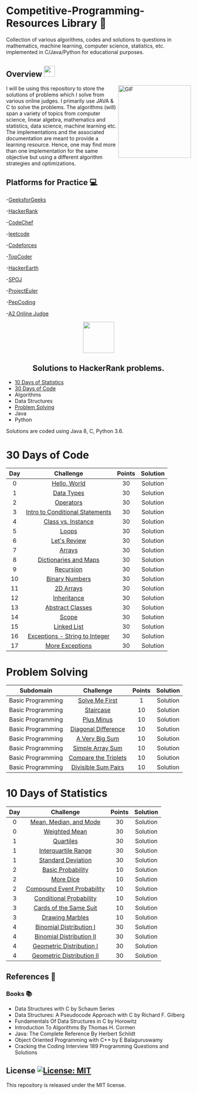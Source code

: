 # Competitive-Programming-Resources Library :dart:

Collection of various algorithms, codes and solutions to questions in mathematics, machine learning, computer science, statistics, etc. implemented in C/Java/Python for educational purposes.
## Overview <img src="https://media.giphy.com/media/WUlplcMpOCEmTGBtBW/giphy.gif" width="30">
<img align="right" height="198px" alt="GIF" src="https://i.pinimg.com/originals/e4/26/70/e426702edf874b181aced1e2fa5c6cde.gif" />
I will be using this repository to store the solutions of problems which I solve from various online judges. I primarily use JAVA & C to solve the problems.
The algorithms (will) span a variety of topics from computer science, linear algebra, mathematics and statistics, data science, machine learning etc.
The implementations and the associated documentation are meant to provide a learning resource. 
Hence, one may find more than one implementation for the same objective but using a different algorithm strategies and optimizations.

## Platforms for Practice :computer:

-[GeeksforGeeks](https://practice.geeksforgeeks.org)

-[HackerRank](https://www.hackerrank.com/interview/interview-preparation-kit)

-[CodeChef](https://www.codechef.com/problems)

-[leetcode](https://leetcode.com/problemset/all)

-[Codeforces](http://codeforces.com/contests)

-[TopCoder](https://www.topcoder.com)

-[HackerEarth](https://www.hackerearth.com/challenges/)

-[SPOJ](https://www.spoj.com/users/)

-[ProjectEuler](https://projecteuler.net/archives)

-[PepCoding](https://www.pepcoding.com/resources)

-[A2 Online Judge](https://a2oj.com/ps)


<p align="center">
    <a href="https://www.hackerrank.com/salmasaa02">
        <img height=85 src="https://d3keuzeb2crhkn.cloudfront.net/hackerrank/assets/styleguide/logo_wordmark-f5c5eb61ab0a154c3ed9eda24d0b9e31.svg">
    </a>
    <br><h2 align = "center">Solutions to HackerRank problems.</h2>
</p>

* [10 Days of Statistics](#10-days-of-statistics)
* [30 Days of Code](#30-days-of-code)
* Algorithms
* Data Structures
* [Problem Solving](#general-programming)
* Java
* Python

Solutions are coded using Java 8, C, Python 3.6.

# 30 Days of Code

| Day |                                                Challenge                                                | Points |                                                                                   Solution                                                                                  |
|:---:|:-------------------------------------------------------------------------------------------------------:|:------:|:---------------------------------------------------------------------------------------------------------------------------------------------------------------------------:|
|  0  | [Hello, World](https://www.hackerrank.com/challenges/30-hello-world)                                    |   30   | Solution                    |
|  1  | [Data Types](https://www.hackerrank.com/challenges/30-data-types)                                       |   30   | Solution                           |
|  2  | [Operators](https://www.hackerrank.com/challenges/30-operators)                                         |   30   | Solution                              |
|  3  | [Intro to Conditional Statements](https://www.hackerrank.com/challenges/30-conditional-statements)      |   30   | Solution  |
|  4  | [Class vs. Instance](https://www.hackerrank.com/challenges/30-class-vs-instance)                        |   30   | Solution                 |
|  5  | [Loops](https://www.hackerrank.com/challenges/30-loops)                                                 |   30   | Solution                                  |
|  6  | [Let's Review](https://www.hackerrank.com/challenges/30-review-loop)                                    |   30   | Solution                         |
|  7  | [Arrays](https://www.hackerrank.com/challenges/30-arrays)                                               |   30   | Solution                                 |
|  8  | [Dictionaries and Maps](https://www.hackerrank.com/challenges/30-dictionaries-and-maps)                 |   30   | Solution              |
|  9  | [Recursion](https://www.hackerrank.com/challenges/30-recursion)                                         |   30   | Solution                              |
|  10 | [Binary Numbers](https://www.hackerrank.com/challenges/30-binary-numbers)                               |   30   | Solution                       |
|  11 | [2D Arrays](https://www.hackerrank.com/challenges/30-2d-arrays)                                         |   30   | Solution                            |
|  12 | [Inheritance](https://www.hackerrank.com/challenges/30-inheritance)                                     |   30   | Solution                            |
|  13 | [Abstract Classes](https://www.hackerrank.com/challenges/30-abstract-classes)                           |   30   | Solution                     |
|  14 | [Scope](https://www.hackerrank.com/challenges/30-scope)                                                 |   30   | Solution                                  |
|  15 | [Linked List](https://www.hackerrank.com/challenges/30-linked-list)                                     |   30   | Solution                          |
|  16 | [Exceptions - String to Integer](https://www.hackerrank.com/challenges/30-exceptions-string-to-integer) |   30   | Solution |
|  17 | [More Exceptions](https://www.hackerrank.com/challenges/30-more-exceptions)                             |   30   | Solution                      |

# Problem Solving

|          Subdomain          |                                                           Challenge                                                          | Points |                                                                                        Solution                                                                                       |
|:---------------------------:|:----------------------------------------------------------------------------------------------------------------------------:|:------:|:-------------------------------------------------------------------------------------------------------------------------------------------------------------------------------------:|
|      Basic Programming      | [Solve Me First](https://www.hackerrank.com/challenges/solve-me-first)                                                       |    1   | Solution                          |
|      Basic Programming      | [Staircase](https://www.hackerrank.com/challenges/staircase)                                                                 |   10   | Solution                                   |
|      Basic Programming      | [Plus Minus](https://www.hackerrank.com/challenges/plus-minus)                                                               |   10   | Solution                                |
|      Basic Programming      | [Diagonal Difference](https://www.hackerrank.com/challenges/diagonal-difference)                                             |   10   | Solution                       |
|      Basic Programming      | [A Very Big Sum](https://www.hackerrank.com/challenges/a-very-big-sum)                                                       |   10   | Solution                        |
|      Basic Programming      | [Simple Array Sum](https://www.hackerrank.com/challenges/simple-array-sum)                                                   |   10   | Solution                        |
|      Basic Programming      | [Compare the Triplets](https://www.hackerrank.com/challenges/compare-the-triplets)                                           |   10   | Solution                    |
|      Basic Programming      | [Divisible Sum Pairs](https://www.hackerrank.com/challenges/divisible-sum-pairs)                                             |   10   | Solution                     |


# 10 Days of Statistics

| Day |                                                          Challenge                                                         | Points |                                                                                          Solution                                                                                         |
|:---:|:--------------------------------------------------------------------------------------------------------------------------:|:------:|:-----------------------------------------------------------------------------------------------------------------------------------------------------------------------------------------:|
|  0  | [Mean, Median, and Mode](https://www.hackerrank.com/challenges/s10-basic-statistics)                                       |   30   | Solution                |
|  0  | [Weighted Mean](https://www.hackerrank.com/challenges/s10-weighted-mean)                                                   |   30   | Solution                                 |
|  1  | [Quartiles](https://www.hackerrank.com/challenges/s10-quartiles)                                                           |   30   | Solution                                       |
|  1  | [Interquartile Range](https://www.hackerrank.com/challenges/s10-interquartile-range)                                       |   30   | Solution                           |
|  1  | [Standard Deviation](https://www.hackerrank.com/challenges/s10-standard-deviation)                                         |   30   | Solution                            |
|  2  | [Basic Probability](https://www.hackerrank.com/challenges/s10-mcq-1)                                                       |   10   | Solution                                   |
|  2  | [More Dice](https://www.hackerrank.com/challenges/s10-mcq-2)                                                               |   10   | Solution                                           |
|  2  | [Compound Event Probability](https://www.hackerrank.com/challenges/s10-mcq-3)                                              |   10   | Solution                        |
|  3  | [Conditional Probability](https://www.hackerrank.com/challenges/s10-mcq-4)                                                 |   10   | Solution                             |
|  3  | [Cards of the Same Suit](https://www.hackerrank.com/challenges/s10-mcq-5)                                                  |   10   | Solution                       |
|  3  | [Drawing Marbles](https://www.hackerrank.com/challenges/s10-mcq-6)                                                         |   10   | Solution                                     |
|  4  | [Binomial Distribution I](https://www.hackerrank.com/challenges/s10-binomial-distribution-1)                               |   30   | Solution                     |
|  4  | [Binomial Distribution II](https://www.hackerrank.com/challenges/s10-binomial-distribution-2)                              |   30   | Solution                    |
|  4  | [Geometric Distribution I](https://www.hackerrank.com/challenges/s10-geometric-distribution-1)                             |   30   | Solution                    |
|  4  | [Geometric Distribution II](https://www.hackerrank.com/challenges/s10-geometric-distribution-2)                            |   30   | Solution                   |


## References :scroll:
### Books :books:

- Data Structures with C by Schaum Series
- Data Structures: A Pseudocode Approach with C by Richard F. Gilberg
- Fundamentals Of Data Structures in C by Horowitz
- Introduction To Algorithms By Thomas H. Cormen
- Java: The Complete Reference By Herbert Schildt
- Object Oriented Programming with C++ by E Balaguruswamy
- Cracking the Coding Interview 189 Programming Questions and Solutions

## License [![License: MIT](https://img.shields.io/badge/License-MIT-yellow.svg)](https://opensource.org/licenses/MIT)
This repository is released under the MIT license. 
